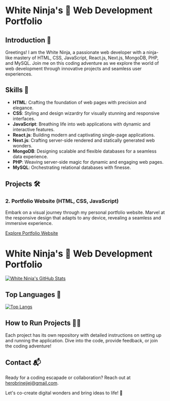 # White Ninja's 🥋 Web Development Portfolio

## Introduction 🌟

Greetings! I am the White Ninja, a passionate web developer with a ninja-like mastery of HTML, CSS, JavaScript, React.js, Next.js, MongoDB, PHP, and MySQL. Join me on this coding adventure as we explore the world of web development through innovative projects and seamless user experiences.

## Skills 🚀

- **HTML**: Crafting the foundation of web pages with precision and elegance.
- **CSS**: Styling and design wizardry for visually stunning and responsive interfaces.
- **JavaScript**: Breathing life into web applications with dynamic and interactive features.
- **React.js**: Building modern and captivating single-page applications.
- **Next.js**: Crafting server-side rendered and statically generated web wonders.
- **MongoDB**: Designing scalable and flexible databases for a seamless data experience.
- **PHP**: Weaving server-side magic for dynamic and engaging web pages.
- **MySQL**: Orchestrating relational databases with finesse.

## Projects 🛠️

### 2. **Portfolio Website (HTML, CSS, JavaScript)**

Embark on a visual journey through my personal portfolio website. Marvel at the responsive design that adapts to any device, revealing a seamless and immersive experience.

[Explore Portfolio Website](https://github.com/whiteninja/Portfolio)

# White Ninja's 🥋 Web Development Portfolio

[![White Ninja's GitHub Stats](https://github-readme-stats.vercel.app/api?username=whiteninja&show_icons=true&theme=radical)](https://github.com/whiteninja/Portfolio)

## Top Languages 🚀

[![Top Langs](https://github-readme-stats.vercel.app/api/top-langs/?username=whiteninja&layout=compact)](https://github.com/whiteninja/Portfolio)

## How to Run Projects 🏃‍♂️

Each project has its own repository with detailed instructions on setting up and running the application. Dive into the code, provide feedback, or join the coding adventure!

## Contact 📬

Ready for a coding escapade or collaboration? Reach out at [herobrinejjej@gmail.com](mailto:herobrinejjej@gmail.com).

Let's co-create digital wonders and bring ideas to life! 🚀
